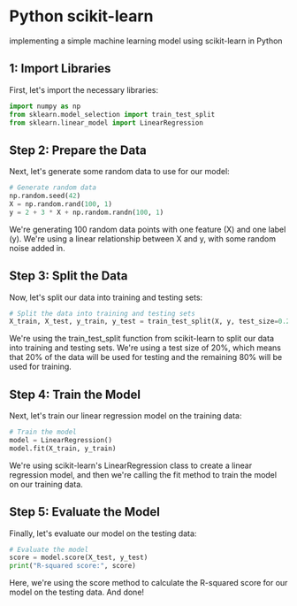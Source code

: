 # Python scikit-learn
 implementing a simple machine learning model using scikit-learn in Python

## 1: Import Libraries
First, let's import the necessary libraries:

```python
import numpy as np
from sklearn.model_selection import train_test_split
from sklearn.linear_model import LinearRegression
```
## Step 2: Prepare the Data
Next, let's generate some random data to use for our model:

```python
# Generate random data
np.random.seed(42)
X = np.random.rand(100, 1)
y = 2 + 3 * X + np.random.randn(100, 1)
```
We're generating 100 random data points with one feature (X) and one label (y). We're using a linear relationship between X and y, with some random noise added in.

## Step 3: Split the Data
Now, let's split our data into training and testing sets:

```python
# Split the data into training and testing sets
X_train, X_test, y_train, y_test = train_test_split(X, y, test_size=0.2, random_state=42)
```
We're using the train_test_split function from scikit-learn to split our data into training and testing sets. We're using a test size of 20%, which means that 20% of the data will be used for testing and the remaining 80% will be used for training.

## Step 4: Train the Model
Next, let's train our linear regression model on the training data:

```python
# Train the model
model = LinearRegression()
model.fit(X_train, y_train)
```
We're using scikit-learn's LinearRegression class to create a linear regression model, and then we're calling the fit method to train the model on our training data.

## Step 5: Evaluate the Model
Finally, let's evaluate our model on the testing data:

```python
# Evaluate the model
score = model.score(X_test, y_test)
print("R-squared score:", score)
```
Here, we're using the score method to calculate the R-squared score for our model on the testing data.
And done!
